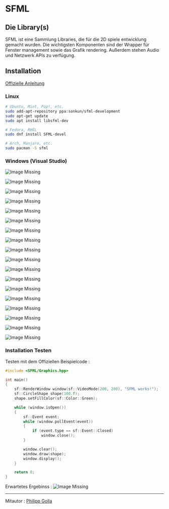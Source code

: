 # SFML

## Die Library(s)

SFML ist eine Sammlung Libraries, die für die 2D spiele entwicklung gemacht wurden.
Die wichtigsten Komponenten sind der Wrapper für Fenster management sowie das Grafik rendering. Außerdem stehen Audio und Netzwerk APIs zu verfügung.

## Installation

[Offizielle Anleitung](https://www.sfml-dev.org/tutorials/2.5/start-vc.php)

### Linux

```bash
# Ubuntu, Mint, Pop!, etc.
sudo add-apt-repository ppa:sonkun/sfml-development 
sudo apt-get update
sudo apt install libsfml-dev

# Fedora, RHEL
sudo dnf install SFML-devel

# Arch, Manjaro, etc.
sudo pacman -S sfml
```

### Windows (Visual Studio)

![Image Missing](assets/1Capture.PNG)

![Image Missing](assets/2Capture.PNG)

![Image Missing](assets/3Capture.PNG)

![Image Missing](assets/4Capture.PNG)

![Image Missing](assets/5Capture.PNG)

![Image Missing](assets/6Capture.PNG)

![Image Missing](assets/7Capture.PNG)

![Image Missing](assets/8Capture.PNG)

![Image Missing](assets/9Capture.PNG)

![Image Missing](assets/10Capture.PNG)

![Image Missing](assets/11Capture.PNG)

![Image Missing](assets/12Capture.PNG)

![Image Missing](assets/Capture16.PNG)

![Image Missing](assets/13Capture.PNG)

![Image Missing](assets/16Capture.PNG)

![Image Missing](assets/14Capture.PNG)

![Image Missing](assets/15Capture.PNG)

![Image Missing](assets/17Capture.PNG)

### Installation Testen

Testen mit dem Offiziellen Beispielcode :

```c++
#include <SFML/Graphics.hpp>

int main()
{
    sf::RenderWindow window(sf::VideoMode(200, 200), "SFML works!");
    sf::CircleShape shape(100.f);
    shape.setFillColor(sf::Color::Green);

    while (window.isOpen())
    {
        sf::Event event;
        while (window.pollEvent(event))
        {
            if (event.type == sf::Event::Closed)
                window.close();
        }

        window.clear();
        window.draw(shape);
        window.display();
    }

    return 0;
}
```

Erwartetes Ergebinss :
![Image Missing](assets/18Capture.PNG)

---
Mitautor : [Philipp Golla](https://github.com/PhilippGolla)
